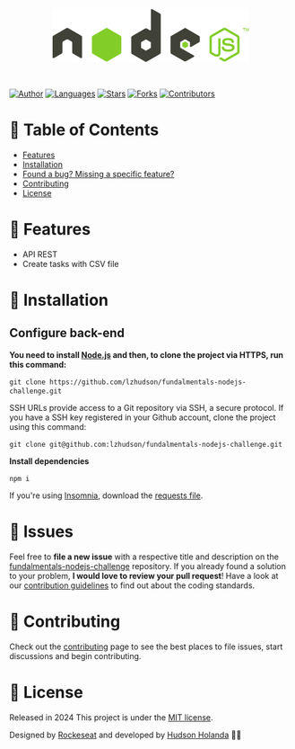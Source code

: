<p align="center">
  <img src=".github/docs/images/nodejs-logo.png" width="350"/>
</p>

<br />

[![Author](https://img.shields.io/badge/author-lzhudson-00B37E?style=flat-square)](https://github.com/lzhudson)
[![Languages](https://img.shields.io/github/languages/count/lzhudson/fundalmentals-nodejs-challenge?color=%2300B37E&style=flat-square)](#)
[![Stars](https://img.shields.io/github/stars/lzhudson/fundalmentals-nodejs-challenge?color=00B37E&style=flat-square)](https://github.com/lzhudson/fundalmentals-nodejs-challenge/stargazers)
[![Forks](https://img.shields.io/github/forks/lzhudson/fundalmentals-nodejs-challenge?color=00B37E&style=flat-square)](https://github.com/lzhudson/fundalmentals-nodejs-challenge/network/members)
[![Contributors](https://img.shields.io/github/contributors/lzhudson/fundalmentals-nodejs-challenge?color=00B37E&style=flat-square)](https://github.com/lzhudson/fundalmentals-nodejs-challenge/graphs/contributors)

# :pushpin: Table of Contents

* [Features](#rocket-features)
* [Installation](#construction_worker-installation)
* [Found a bug? Missing a specific feature?](#bug-issues)
* [Contributing](#tada-contributing)
* [License](#closed_book-license)

# :rocket: Features

* API REST
* Create tasks with CSV file

# :construction_worker: Installation

## Configure back-end

**You need to install [Node.js](https://nodejs.org/en/download/) and then, to clone the project via HTTPS, run this command:**

```
git clone https://github.com/lzhudson/fundalmentals-nodejs-challenge.git
```

SSH URLs provide access to a Git repository via SSH, a secure protocol. If you have a SSH key registered in your Github account, clone the project using this command:

```
git clone git@github.com:lzhudson/fundalmentals-nodejs-challenge.git
```

**Install dependencies**

```
npm i
```

If you're using [Insomnia](https://insomnia.rest/), download the [requests file](https://github.com/lzhudson/fundalmentals-nodejs-challenge/blob/main/.github/docs/insomnia/insomnia-tasks-collection.json).

# :bug: Issues

Feel free to **file a new issue** with a respective title and description on the [fundalmentals-nodejs-challenge](https://github.com/lzhudson/fundalmentals-nodejs-challenge/issues) repository. If you already found a solution to your problem, **I would love to review your pull request**! Have a look at our [contribution guidelines](https://github.com/lzhudson/fundalmentals-nodejs-challenge/blob/main/CONTRIBUTING.md) to find out about the coding standards.

# :tada: Contributing

Check out the [contributing](https://github.com/lzhudson/fundalmentals-nodejs-challenge/blob/main/CONTRIBUTING.md) page to see the best places to file issues, start discussions and begin contributing.

# :closed_book: License

Released in 2024
This project is under the [MIT license](https://github.com/lzhudson/fundalmentals-nodejs-challenge/blob/main/LICENSE).

Designed by [Rockeseat](https://github.com/Rocketseat) and developed by [Hudson Holanda](https://github.com/lzhudson) 🖤🚀